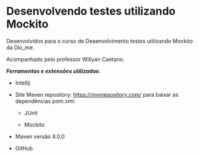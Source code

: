 # Desenvolvendo testes utilizando Mockito

Desenvolvidos para o curso de Desenvolvimento testes utilizando Mockito da Dio_me.

Acompanhado pelo professor Willyan Caetano.

***Ferramentas e extensões utilizadas***:

- Intellij

- Site Maven repository: https://mvnrepository.com/ para baixar as dependências pom.xml:

  - JUnit

  - Mockito
  
- Maven versão 4.0.0

- GitHub

